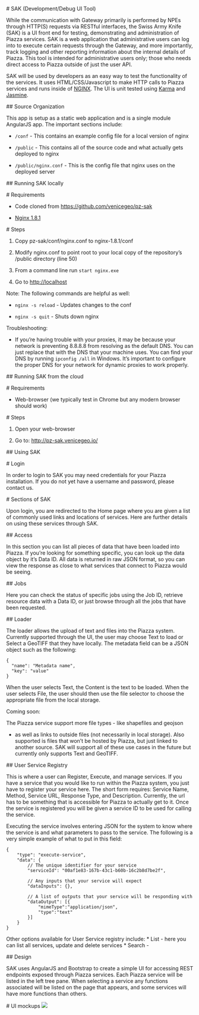 \# SAK (Development/Debug UI Tool)

While the communication with Gateway primarily is performed by NPEs
through HTTP(S) requests via RESTful interfaces, the Swiss Army Knife
(SAK) is a UI front end for testing, demonstrating and administration of
Piazza services. SAK is a web application that administrative users can
log into to execute certain requests through the Gateway, and more
importantly, track logging and other reporting information about the
internal details of Piazza. This tool is intended for administrative
users only; those who needs direct access to Piazza outside of just the
user API.

SAK will be used by developers as an easy way to test the functionality
of the services. It uses HTML/CSS/Javascript to make HTTP calls to
Piazza services and runs inside of [NGINX](http://nginx.org/). The UI is
unit tested using
[Karma](https://karma-runner.github.io/0.13/index.html) and
[Jasmine](http://jasmine.github.io/2.4/introduction.html).

\#\# Source Organization

This app is setup as a static web application and is a single module
AngularJS app. The important sections include:

-   `/conf` - This contains an example config file for a local version
    of nginx

-   `/public` - This contains all of the source code and what actually
    gets deployed to nginx

-   `/public/nginx.conf` - This is the config file that nginx uses on
    the deployed server

\#\# Running SAK locally

\# Requirements

-   Code cloned from <https://github.com/venicegeo/pz-sak>

-   [Nginx 1.8.1](http://nginx.org/en/download.html)

\# Steps

1.  Copy pz-sak/conf/nginx.conf to nginx-1.8.1/conf

2.  Modify nginx.conf to point root to your local copy of the
    repository’s /public directory (line 50)

3.  From a command line run `start nginx.exe`

4.  Go to <http://localhost>

Note: The following commands are helpful as well:

-   `nginx -s reload` - Updates changes to the conf

-   `nginx -s quit` - Shuts down nginx

Troubleshooting:

-   If you’re having trouble with your proxies, it may be because your
    network is preventing 8.8.8.8 from resolving as the default DNS. You
    can just replace that with the DNS that your machine uses. You can
    find your DNS by running `ipconfig /all` in Windows. It’s important
    to configure the proper DNS for your network for dynamic proxies to
    work properly.

\#\# Running SAK from the cloud

\# Requirements

-   Web-browser (we typically test in Chrome but any modern browser
    should work)

\# Steps

1.  Open your web-browser

2.  Go to: <http://pz-sak.venicegeo.io/>

\#\# Using SAK

\# Login

In order to login to SAK you may need credentials for your Piazza
installation. If you do not yet have a username and password, please
contact us.

\# Sections of SAK

Upon login, you are redirected to the Home page where you are given a
list of commonly used links and locations of services. Here are further
details on using these services through SAK.

\#\# Access

In this section you can list all pieces of data that have been loaded
into Piazza. If you’re looking for something specific, you can look up
the data object by it’s Data ID. All data is returned in raw JSON
format, so you can view the response as close to what services that
connect to Piazza would be seeing.

\#\# Jobs

Here you can check the status of specific jobs using the Job ID,
retrieve resource data with a Data ID, or just browse through all the
jobs that have been requested.

\#\# Loader

The loader allows the upload of text and files into the Piazza system.
Currently supported through the UI, the user may choose Text to load or
Select a GeoTIFF that they have locally. The metadata field can be a
JSON object such as the following:

    {
      "name": "Metadata name",
      "key": "value"
    }

When the user selects Text, the Content is the text to be loaded. When
the user selects File, the user should then use the file selector to
choose the appropriate file from the local storage.

Coming soon:

The Piazza service support more file types - like shapefiles and geojson
- as well as links to outside files (not necessarily in local storage).
Also supported is files that won’t be hosted by Piazza, but just linked
to another source. SAK will support all of these use cases in the future
but currently only supports Text and GeoTIFF.

\#\# User Service Registry

This is where a user can Register, Execute, and manage services. If you
have a service that you would like to run within the Piazza system, you
just have to register your service here. The short form requires:
Service Name, Method, Service URL, Response Type, and Description.
Currently, the url has to be something that is accessible for Piazza to
actually get to it. Once the service is registered you will be given a
service ID to be used for calling the service.

Executing the service involves entering JSON for the system to know
where the service is and what parameters to pass to the service. The
following is a very simple example of what to put in this field:

    {
        "type": "execute-service",
        "data": {
            // The unique identifier for your service
            "serviceId": "00af1e83-167b-43c1-b60b-16c2b8d7be2f",

            // Any inputs that your service will expect
            "dataInputs": {},

            // A list of outputs that your service will be responding with
            "dataOutput": [{
                "mimeType":"application/json",
                "type":"text"
            }]
        }
    }

Other options available for User Service registry include: \* List -
here you can list all services, update and delete services \* Search -

\#\# Design

SAK uses AngularJS and Bootstrap to create a simple UI for accessing
REST endpoints exposed through Piazza services. Each Piazza service will
be listed in the left tree pane. When selecting a service any functions
associated will be listed on the page that appears, and some services
will have more functions than others.

\# UI mockups ![](:images/sak-tree-branches.png)
